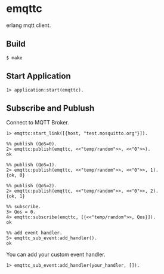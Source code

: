 # emqttc

erlang mqtt client.

## Build

```
$ make
```

## Start Application

```erl-sh
1> application:start(emqttc).
```

## Subscribe and Publush

Connect to MQTT Broker.

```erl-sh
1> emqttc:start_link([{host, "test.mosquitto.org"}]).

%% publish (QoS=0).
2> emqttc:publish(emqttc, <<"temp/random">>, <<"0">>).
ok

%% publish (QoS=1).
2> emqttc:publish(emqttc, <<"temp/random">>, <<"0">>, 1).
{ok, 0}

%% publish (QoS=2).
2> emqttc:publish(emqttc, <<"temp/random">>, <<"0">>, 2).
{ok, 1}

%% subscribe.
3> Qos = 0.
4> emqttc:subscribe(emqttc, [{<<"temp/random">>, Qos}]).
ok

%% add event handler.
5> emqttc_sub_event:add_handler().
ok
```

You can add your custom event handler.

```
1> emqttc_sub_event:add_handler(your_handler, []).
```
